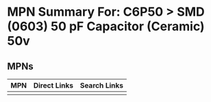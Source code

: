 



# MPN Summary For: C6P50 > SMD (0603) 50 pF Capacitor (Ceramic) 50v

## MPNs
  

|MPN|Direct Links|Search Links|
| :--- | :--- | :--- |
||||
